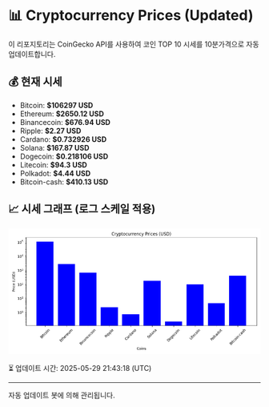 
# 📊 Cryptocurrency Prices (Updated)

이 리포지토리는 CoinGecko API를 사용하여 코인 TOP 10 시세를 10분가격으로 자동 업데이트합니다.

## 💰 현재 시세
- Bitcoin: **$106297 USD**
- Ethereum: **$2650.12 USD**
- Binancecoin: **$676.94 USD**
- Ripple: **$2.27 USD**
- Cardano: **$0.732926 USD**
- Solana: **$167.87 USD**
- Dogecoin: **$0.218106 USD**
- Litecoin: **$94.3 USD**
- Polkadot: **$4.44 USD**
- Bitcoin-cash: **$410.13 USD**

## 📈 시세 그래프 (로그 스케일 적용)
![Crypto Prices](crypto_prices.png)

⏳ 업데이트 시간: 2025-05-29 21:43:18 (UTC)

---
자동 업데이트 봇에 의해 관리됩니다.
